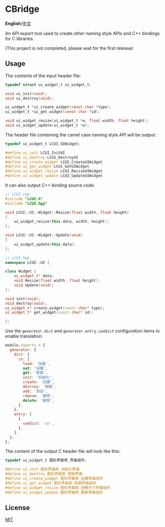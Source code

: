 # CBridge

**English**/[中文](README.zh-cn.md)

An API export tool used to create other naming style APIs and C++ bindings for C libraries.

(This project is not completed, please wait for the first release)

## Usage

The contents of the input header file:

```c
typedef struct ui_widget_t ui_widget_t;

void ui_init(void);
void ui_destroy(void);

ui_widget_t *ui_create_widget(const char *type);
ui_widget_t *ui_get_widget(const char *id);

void ui_widget_resize(ui_widget_t *w, float width, float height);
void ui_widget_update(ui_widget_t *w);
```

The header file containing the camel case naming style API will be output:

```c
typedef ui_widget_t LCUI_UIWidget;

#define ui_init LCUI_InitUI
#define ui_destroy LCUI_DestroyUI
#define ui_create_widget LCUI_CreateUIWidget
#define ui_get_widget LCUI_GetUIWidget
#define ui_widget_resize LCUI_ResizeUIWidget
#define ui_widget_update LCUI_UpdateUIWidget
```

It can also output C++ binding source code:

```cpp
// LCUI.cpp
#include "LCUI.h"
#include "LCUI.hpp"

void LCUI::UI::Widget::Resize(float width, float height)
{
	ui_widget_resize(this.data, width, height);
};

void LCUI::UI::Widget::Update(void)
{
	ui_widget_update(this.data);
};
```

```cpp
// LCUI.hpp
namespace LCUI::UI {

class Widget {
	ui_widget_t* data;
	void Resize(float width, float height);
	void Update(void);
};

void init(void);
void destroy(void);
ui_widget_t* create_widget(const char* type);
ui_widget_t* get_widget(const char* id);

};

```

Use the `generator.dict` and `generator.entry.useDict` configuration items to enable translation:

```js
module.exports = {
  generator: {
    dict: {
      cn: {
        load: '加载',
        set: '设置',
        get: '获取',
        init: '初始化',
        create: '创建',
        destroy: '销毁',
        add: '添加',
        remove: '移除',
        delete: '删除',
      },
    },
    entry: [
      {
        useDict: 'cn',
      },
    ],
  },
};

```

The content of the output C header file will look like this:

```c
typedef ui_widget_t 图形界面库_界面组件;

#define ui_init 图形界面库_初始化界面
#define ui_destroy 图形界面库_销毁界面
#define ui_create_widget 图形界面库_创建界面组件
#define ui_get_widget 图形界面库_获取界面组件
#define ui_widget_resize 图形界面库_调整尺寸界面组件
#define ui_widget_update 图形界面库_更新界面组件
```

## License

[MIT](LICENSE)
